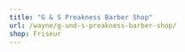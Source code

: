 ```yaml
---
title: "G & S Preakness Barber Shop"
url: /wayne/g-und-s-preakness-barber-shop/
shop: Friseur
---
```

